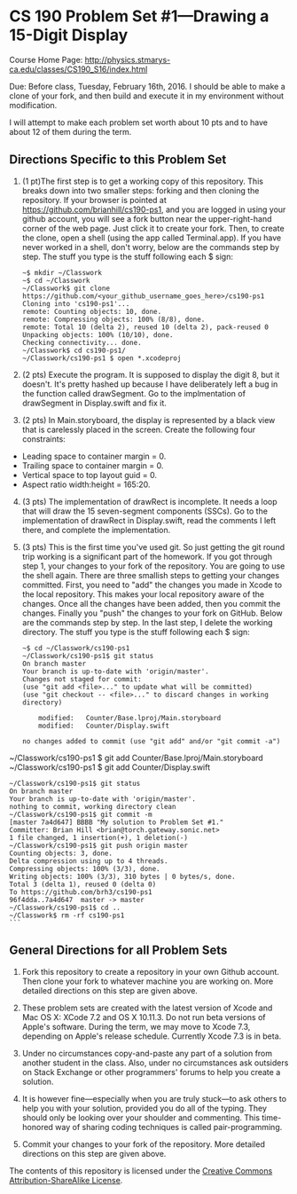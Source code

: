 # CS 190 Problem Set #1&mdash;Drawing a 15-Digit Display

Course Home Page: http://physics.stmarys-ca.edu/classes/CS190_S16/index.html

Due: Before class, Tuesday, February 16th, 2016. I should be able to make a clone of your fork, and then build and execute it in my environment without modification.

I will attempt to make each problem set worth about 10 pts and to have about 12 of them during the term.

## Directions Specific to this Problem Set

1. (1 pt)The first step is to get a working copy of this repository. This breaks down into two smaller steps: forking and then cloning the repository. If your browser is pointed at https://github.com/brianhill/cs190-ps1, and you are logged in using your github account, you will see a fork button near the upper-right-hand corner of the web page. Just click it to create your fork. Then, to create the clone, open a shell (using the app called Terminal.app). If you have never worked in a shell, don't worry, below are the commands step by step. The stuff you type is the stuff following each $ sign:

    ```
    ~$ mkdir ~/Classwork
    ~$ cd ~/Classwork
    ~/Classwork$ git clone https://github.com/<your_github_username_goes_here>/cs190-ps1
    Cloning into 'cs190-ps1'...
    remote: Counting objects: 10, done.
    remote: Compressing objects: 100% (8/8), done.
    remote: Total 10 (delta 2), reused 10 (delta 2), pack-reused 0
    Unpacking objects: 100% (10/10), done.
    Checking connectivity... done.
    ~/Classwork$ cd cs190-ps1/
    ~/Classwork/cs190-ps1 $ open *.xcodeproj
    ```

2. (2 pts) Execute the program. It is supposed to display the digit 8, but it doesn't. It's pretty hashed up because I have deliberately left a bug in the function called drawSegment. Go to the implmentation of drawSegment in Display.swift and fix it.

3. (2 pts) In Main.storyboard, the display is represented by a black view that is carelessly placed in the screen. Create the following four constraints:
 * Leading space to container margin = 0.
 * Trailing space to container margin = 0.
 * Vertical space to top layout guid = 0.
 * Aspect ratio width:height = 165:20.

4. (3 pts) The implementation of drawRect is incomplete. It needs a loop that will draw the 15 seven-segment components (SSCs). Go to the implementation of drawRect in Display.swift, read the comments I left there, and complete the implementation.

5. (3 pts) This is the first time you've used git. So just getting the git round trip working is a significant part of the homework. If you got through step 1,  your changes to your fork of the repository. You are going to use the shell again. There are three smallish steps to getting your changes committed. First, you need to "add" the changes you made in Xcode to the local repository. This makes your local repository aware of the changes. Once all the changes have been added, then you commit the changes. Finally you "push" the changes to your fork on GitHub. Below are the commands step by step. In the last step, I delete the working directory. The stuff you type is the stuff following each $ sign:

    ```
    ~$ cd ~/Classwork/cs190-ps1
    ~/Classwork/cs190-ps1$ git status
    On branch master
    Your branch is up-to-date with 'origin/master'.
    Changes not staged for commit:
    (use "git add <file>..." to update what will be committed)
    (use "git checkout -- <file>..." to discard changes in working directory)
    
        modified:   Counter/Base.lproj/Main.storyboard
        modified:   Counter/Display.swift

    no changes added to commit (use "git add" and/or "git commit -a")
~/Classwork/cs190-ps1 $ git add Counter/Base.lproj/Main.storyboard
~/Classwork/cs190-ps1 $ git add Counter/Display.swift

    ~/Classwork/cs190-ps1$ git status
    On branch master
    Your branch is up-to-date with 'origin/master'.
    nothing to commit, working directory clean
    ~/Classwork/cs190-ps1$ git commit -m 
    [master 7a4d647] BBBB "My solution to Problem Set #1."
    Committer: Brian Hill <brian@torch.gateway.sonic.net>
    1 file changed, 1 insertion(+), 1 deletion(-)
    ~/Classwork/cs190-ps1$ git push origin master
    Counting objects: 3, done.
    Delta compression using up to 4 threads.
    Compressing objects: 100% (3/3), done.
    Writing objects: 100% (3/3), 310 bytes | 0 bytes/s, done.
    Total 3 (delta 1), reused 0 (delta 0)
    To https://github.com/brh3/cs190-ps1
    96f4dda..7a4d647  master -> master
    ~/Classwork/cs190-ps1$ cd ..
    ~/Classwork$ rm -rf cs190-ps1 
    ```

## General Directions for all Problem Sets

1. Fork this repository to create a repository in your own Github account. Then clone your fork to whatever machine you are working on. More detailed directions on this step are given above.

2. These problem sets are created with the latest version of Xcode and Mac OS X: XCode 7.2 and OS X 10.11.3. Do not run beta versions of Apple's software. During the term, we may move to Xcode 7.3, depending on Apple's release schedule. Currently Xcode 7.3 is in beta.

3. Under no circumstances copy-and-paste any part of a solution from another student in the class. Also, under no circumstances ask outsiders on Stack Exchange or other programmers' forums to help you create a solution.

4. It is however fine&mdash;especially when you are truly stuck&mdash;to ask others to help you with your solution, provided you do all of the typing. They should only be looking over your shoulder and commenting. This time-honored way of sharing coding techniques is called pair-programming.

5. Commit your changes to your fork of the repository. More detailed directions on this step are given above.

The contents of this repository is licensed under the [Creative Commons Attribution-ShareAlike License](http://creativecommons.org/licenses/by-sa/3.0/).
